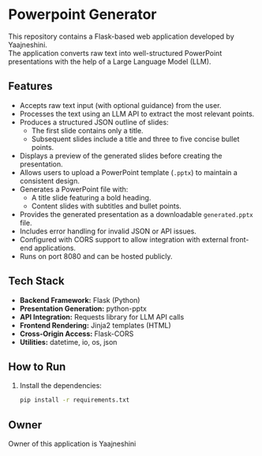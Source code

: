 # Powerpoint Generator

This repository contains a Flask-based web application developed by Yaajneshini.  
The application converts raw text into well-structured PowerPoint presentations with the help of a Large Language Model (LLM).  

## Features

- Accepts raw text input (with optional guidance) from the user.  
- Processes the text using an LLM API to extract the most relevant points.  
- Produces a structured JSON outline of slides:
  - The first slide contains only a title.  
  - Subsequent slides include a title and three to five concise bullet points.  
- Displays a preview of the generated slides before creating the presentation.  
- Allows users to upload a PowerPoint template (`.pptx`) to maintain a consistent design.  
- Generates a PowerPoint file with:
  - A title slide featuring a bold heading.  
  - Content slides with subtitles and bullet points.  
- Provides the generated presentation as a downloadable `generated.pptx` file.  
- Includes error handling for invalid JSON or API issues.  
- Configured with CORS support to allow integration with external front-end applications.  
- Runs on port 8080 and can be hosted publicly.  

## Tech Stack

- **Backend Framework:** Flask (Python)  
- **Presentation Generation:** python-pptx  
- **API Integration:** Requests library for LLM API calls  
- **Frontend Rendering:** Jinja2 templates (HTML)  
- **Cross-Origin Access:** Flask-CORS  
- **Utilities:** datetime, io, os, json  

## How to Run

1. Install the dependencies:
   ```bash
   pip install -r requirements.txt


## Owner

Owner of this application is Yaajneshini